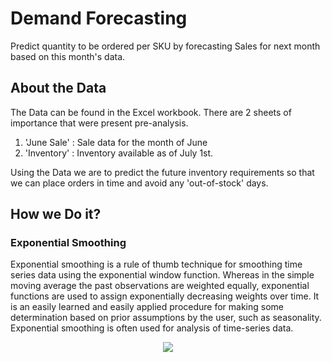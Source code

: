 # Demand Forecasting
Predict quantity to be ordered per SKU by forecasting Sales for next month based on this month's data.

## About the Data
The Data can be found in the Excel workbook. There are 2 sheets of importance that were present pre-analysis.
1) 'June Sale' : Sale data for the month of June
2) 'Inventory' : Inventory available as of July 1st.

 Using the Data we are to predict the future inventory requirements so that we can place orders in time and avoid any 'out-of-stock' days.
 
 ## How we Do it?
 
 ### Exponential Smoothing
 
 Exponential smoothing is a rule of thumb technique for smoothing time series data using the exponential window function. Whereas in the simple moving average the past observations are weighted equally, exponential functions are used to assign exponentially decreasing weights over time. It is an easily learned and easily applied procedure for making some determination based on prior assumptions by the user, such as seasonality. Exponential smoothing is often used for analysis of time-series data.
<p align='center'>
 <img src = 'https://wikimedia.org/api/rest_v1/media/math/render/svg/3e907f6034bf9fdf4224ac372adc1e8900d96ff1' align = center>
 </p>

